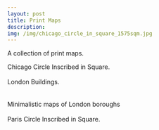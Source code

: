 ```yaml
---
layout: post
title: Print Maps
description:
img: /img/chicago_circle_in_square_1575sqm.jpg
---
```


A collection of print maps. 

<div class="img_row">
	<img class="col three" src="{{ site.baseurl }}/img/chicago_circle_in_square_1575sqm.jpg" alt="" title=""/>
</div>
<div class="col three caption">
	Chicago Circle Inscribed in Square.
</div>

<br>

<div class="img_row">
	<img class="col three" src="{{ site.baseurl }}/img/greater_london_building_footprints.jpg" alt="" title=""/>
</div>
<div class="col three caption">
	London Buildings.
</div>

<br>

<div class="img_row">
	<img class="portfolio_50" src="{{ site.baseurl }}/img/southwark.jpeg" alt="" title=""/>
	<img class="portfolio_50" src="{{ site.baseurl }}/img/brent.jpeg" alt="" title=""/>
</div>
<div class="col three caption">
	Minimalistic maps of London boroughs
</div>

<br>

<div class="img_row">
	<img class="col three" src="{{ site.baseurl }}/img/paris_arc_circle_in_square.jpg" alt="" title=""/>
</div>
<div class="col three caption">
	Paris Circle Inscribed in Square.
</div>

<br>

